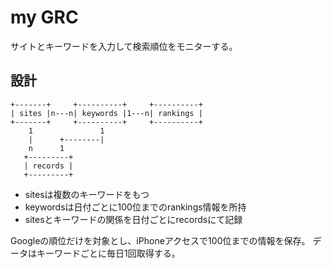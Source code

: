 # my GRC

サイトとキーワードを入力して検索順位をモニターする。

## 設計

```
+-------+     +----------+     +----------+
| sites |n---n| keywords |1---n| rankings |
+-------+     +----------+     +----------+
    1               1
    |      +--------|
    n      1
   +---------+
   | records |
   +---------+
```

* sitesは複数のキーワードをもつ
* keywordsは日付ごとに100位までのrankings情報を所持
* sitesとキーワードの関係を日付ごとにrecordsにて記録

Googleの順位だけを対象とし、iPhoneアクセスで100位までの情報を保存。
データはキーワードごとに毎日1回取得する。

